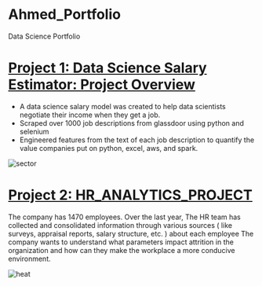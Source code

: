 # Ahmed_Portfolio
Data Science Portfolio
# [Project 1: Data Science Salary Estimator: Project Overview](https://github.com/Ahmd-karrar/ds_salary/tree/master)
- A data science salary  model was created to help data scientists negotiate their income when they get a job.
- Scraped over 1000 job descriptions from glassdoor using python and selenium
- Engineered features from the text of each job description to quantify the value companies put on python, excel, aws, and spark.
  
![sector](https://github.com/Ahmd-karrar/ds_salary/assets/155227956/6aefca44-3cf8-4702-95c8-eb99ba9b49b3)

# [Project 2: HR_ANALYTICS_PROJECT](https://github.com/Ahmd-karrar/HR_ANALYTICS_PROJECT/tree/main)

The company has 1470 employees. Over the last year, The HR team has collected and consolidated information through various sources ( like surveys, appraisal reports, salary structure,  etc. ) about each employee 
The company wants to understand what parameters impact attrition in the organization and how can they make the workplace a more conducive environment.
  
![heat](https://github.com/Ahmd-karrar/HR_ANALYTICS_PROJECT/assets/155227956/7c256f2f-0a4c-498e-8589-fd8b7b9ffbe4)


